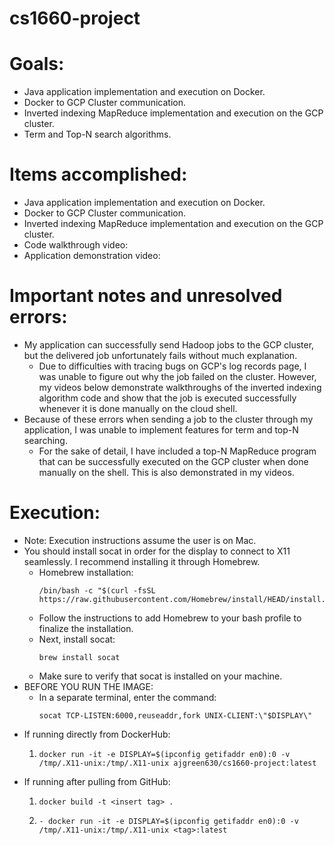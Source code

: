 # cs1660-project
# Goals:
- Java application implementation and execution on Docker.
- Docker to GCP Cluster communication.
- Inverted indexing MapReduce implementation and execution on the GCP cluster.
- Term and Top-N search algorithms.

# Items accomplished:
- Java application implementation and execution on Docker.
- Docker to GCP Cluster communication.
- Inverted indexing MapReduce implementation and execution on the GCP cluster.
- Code walkthrough video:
- Application demonstration video:

# Important notes and unresolved errors:
- My application can successfully send Hadoop jobs to the GCP cluster, but the delivered job unfortunately fails without much explanation. 
  + Due to difficulties with tracing bugs on GCP's log records page, I was unable to figure out why the job failed on the cluster.
    However, my videos below demonstrate walkthroughs of the inverted indexing algorithm code and show that the job is executed successfully
    whenever it is done manually on the cloud shell.
- Because of these errors when sending a job to the cluster through my application, I was unable to implement features for term and top-N searching.
  + For the sake of detail, I have included a top-N MapReduce program that can be successfully executed on the GCP cluster when done manually
    on the shell.  This is also demonstrated in my videos.
    
# Execution:
- Note: Execution instructions assume the user is on Mac.
- You should install socat in order for the display to connect to X11 seamlessly.  I recommend installing it through Homebrew.
  + Homebrew installation: 
    ```
    /bin/bash -c "$(curl -fsSL https://raw.githubusercontent.com/Homebrew/install/HEAD/install.sh)"
    ```
  + Follow the instructions to add Homebrew to your bash profile to finalize the installation.
  + Next, install socat:
    ```
    brew install socat
    ```
  + Make sure to verify that socat is installed on your machine.
- BEFORE YOU RUN THE IMAGE:
  + In a separate terminal, enter the command:
    ```
    socat TCP-LISTEN:6000,reuseaddr,fork UNIX-CLIENT:\"$DISPLAY\"
    ```
- If running directly from DockerHub:
  1. ```
     docker run -it -e DISPLAY=$(ipconfig getifaddr en0):0 -v /tmp/.X11-unix:/tmp/.X11-unix ajgreen630/cs1660-project:latest
     ```
- If running after pulling from GitHub:
  1. ```
     docker build -t <insert tag> .
     ```
  2. ```
     - docker run -it -e DISPLAY=$(ipconfig getifaddr en0):0 -v /tmp/.X11-unix:/tmp/.X11-unix <tag>:latest
     ```
